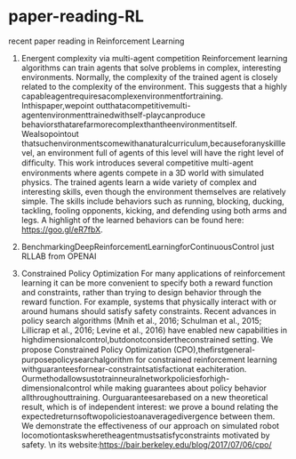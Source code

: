 # paper-reading-RL
recent paper reading in Reinforcement Learning

1. Energent complexity via multi-agent competition
Reinforcement learning algorithms can train agents that solve problems in complex, interesting environments. Normally, the complexity of the trained agent is closely related to the complexity of the environment. This suggests that a highly capableagentrequiresacomplexenvironmentfortraining. Inthispaper,wepoint outthatacompetitivemulti-agentenvironmenttrainedwithself-playcanproduce behaviorsthatarefarmorecomplexthantheenvironmentitself. Wealsopointout thatsuchenvironmentscomewithanaturalcurriculum,becauseforanyskilllevel, an environment full of agents of this level will have the right level of difﬁculty. This work introduces several competitive multi-agent environments where agents compete in a 3D world with simulated physics. The trained agents learn a wide variety of complex and interesting skills, even though the environment themselves are relatively simple. The skills include behaviors such as running, blocking, ducking, tackling, fooling opponents, kicking, and defending using both arms and legs. A highlight of the learned behaviors can be found here: https://goo.gl/eR7fbX.


2. BenchmarkingDeepReinforcementLearningforContinuousControl
just RLLAB from OPENAI

3. Constrained Policy Optimization
For many applications of reinforcement learning it can be more convenient to specify both a reward function and constraints, rather than trying to design behavior through the reward function. For example, systems that physically interact with or around humans should satisfy safety constraints. Recent advances in policy search algorithms (Mnih et al., 2016; Schulman et al., 2015; Lillicrap et al., 2016; Levine et al., 2016) have enabled new capabilities in highdimensionalcontrol,butdonotconsidertheconstrained setting. We propose Constrained Policy Optimization (CPO),theﬁrstgeneral-purposepolicysearchalgorithm for constrained reinforcement learning withguaranteesfornear-constraintsatisfactionat eachiteration. Ourmethodallowsustotrainneuralnetworkpoliciesforhigh-dimensionalcontrol while making guarantees about policy behavior allthroughouttraining. Ourguaranteesarebased on a new theoretical result, which is of independent interest: we prove a bound relating the expectedreturnsoftwopoliciestoanaveragedivergence between them. We demonstrate the effectiveness of our approach on simulated robot locomotiontaskswheretheagentmustsatisfyconstraints motivated by safety. \n its website:https://bair.berkeley.edu/blog/2017/07/06/cpo/

